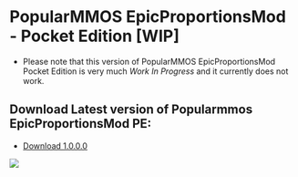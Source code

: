 # PopularMMOS EpicProportionsMod - Pocket Edition [WIP]

* Please note that this version of PopularMMOS EpicProportionsMod Pocket Edition is very much *_Work In Progress_* and it currently does not work.

## Download Latest version of Popularmmos EpicProportionsMod PE:
* [Download 1.0.0.0](https://github.com/jtrent238/PopularMMOS-EpicProportions-Mod/raw/master/PocketEdition/epicproportionsmod-1.0.0.0-PE.modpkg)

![](https://github.com/jtrent238/PopularMMOS-EpicProportions-Mod/blob/gh-pages/images/Screenshot_2017-02-03-19-34-28.png?raw=true)

